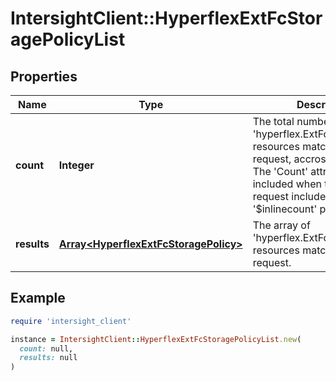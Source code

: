 # IntersightClient::HyperflexExtFcStoragePolicyList

## Properties

| Name | Type | Description | Notes |
| ---- | ---- | ----------- | ----- |
| **count** | **Integer** | The total number of &#39;hyperflex.ExtFcStoragePolicy&#39; resources matching the request, accross all pages. The &#39;Count&#39; attribute is included when the HTTP GET request includes the &#39;$inlinecount&#39; parameter. | [optional] |
| **results** | [**Array&lt;HyperflexExtFcStoragePolicy&gt;**](HyperflexExtFcStoragePolicy.md) | The array of &#39;hyperflex.ExtFcStoragePolicy&#39; resources matching the request. | [optional] |

## Example

```ruby
require 'intersight_client'

instance = IntersightClient::HyperflexExtFcStoragePolicyList.new(
  count: null,
  results: null
)
```

